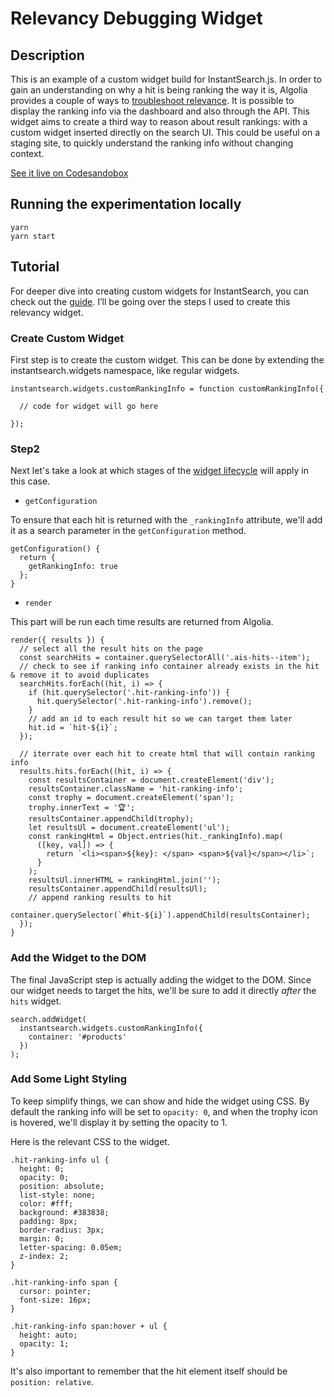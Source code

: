 # Relevancy Debugging Widget

## Description

This is an example of a custom widget build for InstantSearch.js. In order to gain an understanding on why a hit is being ranking the way it is, Algolia provides a couple of ways to [troubleshoot relevance](https://www.algolia.com/doc/tutorials/full-text-search/relevance/how-to-troubleshoot-relevance). It is possible to display the ranking info via the dashboard and also through the API. This widget aims to create a third way to reason about result rankings: with a custom widget inserted directly on the search UI. This could be useful on a staging site, to quickly understand the ranking info without changing context.

[See it live on Codesandobox](https://codesandbox.io/s/vq8kmjn8m5)

## Running the experimentation locally

```
yarn
yarn start
```

## Tutorial

For deeper dive into creating custom widgets for InstantSearch, you can check out the [guide](https://community.algolia.com/instantsearch.js/v2/guides/custom-widget.html). I’ll be going over the steps I used to create this relevancy widget.

### Create Custom Widget

First step is to create the custom widget. This can be done by extending the instantsearch.widgets namespace, like regular widgets.

```
instantsearch.widgets.customRankingInfo = function customRankingInfo({

  // code for widget will go here

});
```

### Step2

Next let's take a look at which stages of the [widget lifecycle](https://community.algolia.com/instantsearch.js/v2/guides/custom-widget.html#the-widget-lifecycle-and-api) will apply in this case.

* `getConfiguration`

To ensure that each hit is returned with the `_rankingInfo` attribute, we'll add it as a search parameter in the `getConfiguration` method.

```
getConfiguration() {
  return {
    getRankingInfo: true
  };
}
```

* `render`

This part will be run each time results are returned from Algolia.

```
render({ results }) {
  // select all the result hits on the page
  const searchHits = container.querySelectorAll('.ais-hits--item');
  // check to see if ranking info container already exists in the hit & remove it to avoid duplicates
  searchHits.forEach((hit, i) => {
    if (hit.querySelector('.hit-ranking-info')) {
      hit.querySelector('.hit-ranking-info').remove();
    }
    // add an id to each result hit so we can target them later
    hit.id = `hit-${i}`;
  });

  // iterrate over each hit to create html that will contain ranking info
  results.hits.forEach((hit, i) => {
    const resultsContainer = document.createElement('div');
    resultsContainer.className = 'hit-ranking-info';
    const trophy = document.createElement('span');
    trophy.innerText = '🏆';
    resultsContainer.appendChild(trophy);
    let resultsUl = document.createElement('ul');
    const rankingHtml = Object.entries(hit._rankingInfo).map(
      ([key, val]) => {
        return `<li><span>${key}: </span> <span>${val}</span></li>`;
      }
    );
    resultsUl.innerHTML = rankingHtml.join('');
    resultsContainer.appendChild(resultsUl);
    // append ranking results to hit
    container.querySelector(`#hit-${i}`).appendChild(resultsContainer);
  });
}
```

### Add the Widget to the DOM

The final JavaScript step is actually adding the widget to the DOM. Since our widget needs to target the hits, we'll be sure to add it directly _after_ the `hits` widget.

```
search.addWidget(
  instantsearch.widgets.customRankingInfo({
    container: '#products'
  })
);
```

### Add Some Light Styling

To keep simplify things, we can show and hide the widget using CSS. By default the ranking info will be set to `opacity: 0`, and when the trophy icon is hovered, we'll display it by setting the opacity to 1.

Here is the relevant CSS to the widget.

```
.hit-ranking-info ul {
  height: 0;
  opacity: 0;
  position: absolute;
  list-style: none;
  color: #fff;
  background: #383838;
  padding: 8px;
  border-radius: 3px;
  margin: 0;
  letter-spacing: 0.05em;
  z-index: 2;
}

.hit-ranking-info span {
  cursor: pointer;
  font-size: 16px;
}

.hit-ranking-info span:hover + ul {
  height: auto;
  opacity: 1;
}
```

It's also important to remember that the hit element itself should be `position: relative`.

